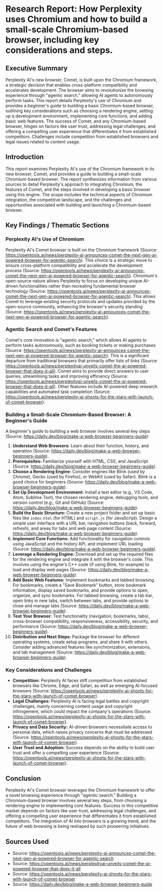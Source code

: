 # Research Report: How Perplexity uses Chromium and how to build a small-scale Chromium-based browser, including key considerations and steps.

## Executive Summary

Perplexity AI's new browser, Comet, is built upon the Chromium framework, a strategic decision that enables cross-platform compatibility and accelerates development. The browser aims to revolutionize the browsing experience through "agentic search," allowing AI agents to autonomously perform tasks. This report details Perplexity's use of Chromium and provides a beginner's guide to building a basic Chromium-based browser, outlining key considerations such as choosing a rendering engine, setting up a development environment, implementing core functions, and adding basic web features. The success of Comet, and any Chromium-based browser, hinges on factors like user trust, addressing legal challenges, and offering a compelling user experience that differentiates it from established competitors. Challenges include competition from established browsers and legal issues related to content usage.

## Introduction

This report examines Perplexity AI's use of the Chromium framework in its new browser, Comet, and provides a guide to building a small-scale Chromium-based browser. The report synthesizes information from various sources to detail Perplexity's approach to integrating Chromium, the features of Comet, and the steps involved in developing a basic browser using this engine. The scope includes the technical aspects of Chromium integration, the competitive landscape, and the challenges and opportunities associated with building and launching a Chromium-based browser.

## Key Findings / Thematic Sections

### Perplexity AI's Use of Chromium

Perplexity AI's Comet browser is built on the Chromium framework (Source: https://opentools.ai/news/perplexity-ai-announces-comet-the-next-gen-ai-powered-browser-for-agentic-search). This choice is a strategic move to ensure cross-platform compatibility and accelerate the development process (Source: https://opentools.ai/news/perplexity-ai-announces-comet-the-next-gen-ai-powered-browser-for-agentic-search). Chromium's open-source nature allows Perplexity to focus on developing unique AI-driven functionalities rather than recreating fundamental browser technology (Source: https://opentools.ai/news/perplexity-ai-announces-comet-the-next-gen-ai-powered-browser-for-agentic-search). This allows Comet to leverage existing security protocols and updates provided by the open-source community, enhancing the browser's security standing (Source: https://opentools.ai/news/perplexity-ai-announces-comet-the-next-gen-ai-powered-browser-for-agentic-search).

### Agentic Search and Comet's Features

Comet's core innovation is "agentic search," which allows AI agents to perform tasks autonomously, such as booking tickets or making purchases (Source: https://opentools.ai/news/perplexity-ai-announces-comet-the-next-gen-ai-powered-browser-for-agentic-search). This is a significant departure from traditional browsers that primarily offer lists of links (Source: https://opentools.ai/news/perplexityai-unveils-comet-the-ai-powered-browser-that-does-it-all). Comet aims to provide direct answers to user queries, streamlining tasks and improving efficiency (Source: https://opentools.ai/news/perplexityai-unveils-comet-the-ai-powered-browser-that-does-it-all). Other features include AI-powered deep research capabilities and automated task completion (Source: https://opentools.ai/news/perplexity-ai-shoots-for-the-stars-with-launch-of-comet-browser).

### Building a Small-Scale Chromium-Based Browser: A Beginner's Guide

A beginner's guide to building a web browser involves several key steps (Source: https://daily.dev/blog/make-a-web-browser-beginners-guide):

1.  **Understand Web Browsers:** Learn about their function, history, and operation (Source: https://daily.dev/blog/make-a-web-browser-beginners-guide).
2.  **Prerequisites:** Familiarize yourself with HTML, CSS, and JavaScript (Source: https://daily.dev/blog/make-a-web-browser-beginners-guide).
3.  **Choose a Rendering Engine:** Consider engines like Blink (used by Chrome), Gecko (used by Firefox), or WebKit (used by Safari). Blink is a good choice for beginners (Source: https://daily.dev/blog/make-a-web-browser-beginners-guide).
4.  **Set Up Development Environment:** Install a text editor (e.g., VS Code, Atom, Sublime Text), the chosen rendering engine, debugging tools, and version control (e.g., Git and GitHub) (Source: https://daily.dev/blog/make-a-web-browser-beginners-guide).
5.  **Build the Basic Structure:** Create a new project folder and set up basic files like `index.html` (for HTML) and `script.js` (for JavaScript). Design a simple user interface with a URL bar, navigation buttons (back, forward, refresh), and areas for tabs and web page content (Source: https://daily.dev/blog/make-a-web-browser-beginners-guide).
6.  **Implement Core Functions:** Add functionality for navigation controls using JavaScript and the history API, and implement URL loading (Source: https://daily.dev/blog/make-a-web-browser-beginners-guide).
7.  **Leverage a Rendering Engine:** Download and set up the required files for the rendering engine and integrate it with the browser's code. This involves using the engine's C++ code (if using Blink, for example) to load and display web pages (Source: https://daily.dev/blog/make-a-web-browser-beginners-guide).
8.  **Add Basic Web Features:** Implement bookmarks and tabbed browsing. For bookmarks, create a "Save Bookmark" button, store bookmark information, display saved bookmarks, and provide options to open, organize, and sync bookmarks. For tabbed browsing, create a tab bar, open links in new tabs, switch between tabs, and provide options to close and manage tabs (Source: https://daily.dev/blog/make-a-web-browser-beginners-guide).
9.  **Test Your Browser:** Test functionality (navigation, bookmarks, tabs), cross-browser compatibility, responsiveness, accessibility, security, and performance (Source: https://daily.dev/blog/make-a-web-browser-beginners-guide).
10. **Distribution and Next Steps:** Package the browser for different operating systems, create setup programs, and share it with others. Consider adding advanced features like synchronization, extensions, and tab management (Source: https://daily.dev/blog/make-a-web-browser-beginners-guide).

### Key Considerations and Challenges

*   **Competition:** Perplexity AI faces stiff competition from established browsers like Chrome, Edge, and Safari, as well as emerging AI-focused browsers (Source: https://opentools.ai/news/perplexity-ai-shoots-for-the-stars-with-launch-of-comet-browser).
*   **Legal Challenges:** Perplexity AI is facing legal battles and copyright challenges, mainly concerning content usage and copyright infringement, which could impact the company's operations (Source: https://opentools.ai/news/perplexity-ai-shoots-for-the-stars-with-launch-of-comet-browser).
*   **Privacy and Data Security:** AI-driven browsers necessitate access to personal data, which raises privacy concerns that must be addressed (Source: https://opentools.ai/news/perplexity-ai-shoots-for-the-stars-with-launch-of-comet-browser).
*   **User Trust and Adoption:** Success depends on the ability to build user trust and offer a compelling user experience (Source: https://opentools.ai/news/perplexity-ai-shoots-for-the-stars-with-launch-of-comet-browser).

## Conclusion

Perplexity AI's Comet browser leverages the Chromium framework to offer a novel browsing experience through "agentic search." Building a Chromium-based browser involves several key steps, from choosing a rendering engine to implementing core features. Success in this competitive market depends on factors like user trust, addressing legal challenges, and offering a compelling user experience that differentiates it from established competitors. The integration of AI into browsers is a growing trend, and the future of web browsing is being reshaped by such pioneering initiatives.

## Sources Used

*   Source: https://opentools.ai/news/perplexity-ai-announces-comet-the-next-gen-ai-powered-browser-for-agentic-search
*   Source: https://opentools.ai/news/perplexityai-unveils-comet-the-ai-powered-browser-that-does-it-all
*   Source: https://opentools.ai/news/perplexity-ai-shoots-for-the-stars-with-launch-of-comet-browser
*   Source: https://daily.dev/blog/make-a-web-browser-beginners-guide
